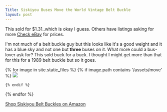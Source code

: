 ```yaml
---
Title: Siskiyou Buses Move the World Vintage Belt Buckle
layout: post
---
```

This sold for $1.31..which is okay I guess. Others have listings asking for more [Check eBay](https://ebay.us/iWMbe7) for prices.


I'm not much of a belt buckle guy but this looks like it's a good weight and it has a blue sky and not one but **three** buses on it. What more could a bus-lover ask for? This sold buck for a buck. I thought I might get more than that for this for a 1989 belt buckle but so it goes.


<div class="image-gallery">
  {% for image in site.static_files %}
    {% if image.path contains '/assets/move' %}
     <a href="{{image.path}}">  <img src="{{ image.path  | resize: "800x800" }}"></a>

    {% endif %}
  {% endfor %}
</div>

[Shop Siskiyou Belt Buckles on Amazon](https://amzn.to/3EAG0MS)
